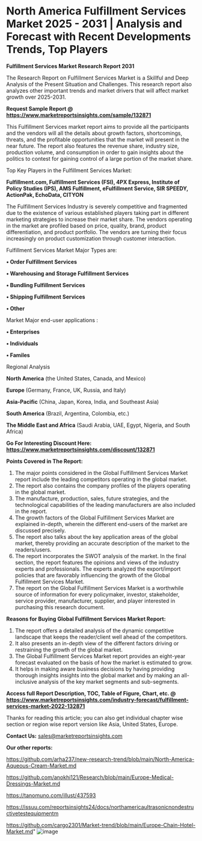 # North America Fulfillment Services Market 2025 - 2031 | Analysis and Forecast with Recent Developments Trends, Top Players

<strong>Fulfillment Services Market Research Report 2031</strong>

The Research Report on Fulfillment Services Market is a Skillful and Deep Analysis of the Present Situation and Challenges. This research report also analyzes other important trends and market drivers that will affect market growth over 2025-2031.

<strong>Request Sample Report @ <a href=https://www.marketreportsinsights.com/sample/132871>https://www.marketreportsinsights.com/sample/132871</a></strong>

This Fulfillment Services market report aims to provide all the participants and the vendors will all the details about growth factors, shortcomings, threats, and the profitable opportunities that the market will present in the near future. The report also features the revenue share, industry size, production volume, and consumption in order to gain insights about the politics to contest for gaining control of a large portion of the market share.

Top Key Players in the Fulfillment Services Market:

<strong>Fulfillment.com, Fulfillment Services (FSI), 4PX Express, Institute of Policy Studies (IPS), AMS Fulfillment, eFulfillment Service, SIR SPEEDY, ActionPak, EchoData, CITYON</strong>

The Fulfillment Services Industry is severely competitive and fragmented due to the existence of various established players taking part in different marketing strategies to increase their market share. The vendors operating in the market are profiled based on price, quality, brand, product differentiation, and product portfolio. The vendors are turning their focus increasingly on product customization through customer interaction.

Fulfillment Services Market Major Types are:

<strong>• Order Fulfillment Services

• Warehousing and Storage Fulfillment Services

• Bundling Fulfillment Services

• Shipping Fulfillment Services

• Other</strong>

Market Major end-user applications :

<strong>• Enterprises

• Individuals

• Familes</strong>

Regional Analysis

</u><strong><b>North America</b></strong> (the United States, Canada, and Mexico)

<strong><b>Europe </b></strong>(Germany, France, UK, Russia, and Italy)

<strong><b>Asia-Pacific</b></strong> (China, Japan, Korea, India, and Southeast Asia)

<strong><b>South America</b></strong> (Brazil, Argentina, Colombia, etc.)

<strong><b>The Middle East and Africa</b></strong> (Saudi Arabia, UAE, Egypt, Nigeria, and South Africa)

<strong>Go For Interesting Discount Here: <a href=https://www.marketreportsinsights.com/discount/132871>https://www.marketreportsinsights.com/discount/132871</a></strong>

<strong>Points Covered in The Report:</strong>
<ol>
  <li>The major points considered in the Global Fulfillment Services Market report include the leading competitors operating in the global market.</li>
  <li>The report also contains the company profiles of the players operating in the global market.</li>
  <li>The manufacture, production, sales, future strategies, and the technological capabilities of the leading manufacturers are also included in the report.</li>
  <li>The growth factors of the Global Fulfillment Services Market are explained in-depth, wherein the different end-users of the market are discussed precisely.</li>
  <li>The report also talks about the key application areas of the global market, thereby providing an accurate description of the market to the readers/users.</li>
  <li>The report incorporates the SWOT analysis of the market. In the final section, the report features the opinions and views of the industry experts and professionals. The experts analyzed the export/import policies that are favorably influencing the growth of the Global Fulfillment Services Market.</li>
  <li>The report on the Global Fulfillment Services Market is a worthwhile source of information for every policymaker, investor, stakeholder, service provider, manufacturer, supplier, and player interested in purchasing this research document.</li>
</ol>
<strong>Reasons for Buying Global Fulfillment Services Market Report:</strong>

<ol>
  <li>The report offers a detailed analysis of the dynamic competitive landscape that keeps the reader/client well ahead of the competitors.</li>
  <li>It also presents an in-depth view of the different factors driving or restraining the growth of the global market.</li>
  <li>The Global Fulfillment Services Market report provides an eight-year forecast evaluated on the basis of how the market is estimated to grow.</li>
  <li>It helps in making aware business decisions by having providing thorough insights insights into the global market and by making an all-inclusive analysis of the key market segments and sub-segments.</li>
</ol>
<strong>Access full Report Description, TOC, Table of Figure, Chart, etc. @ <a href=https://www.marketreportsinsights.com/industry-forecast/fulfillment-services-market-2022-132871>https://www.marketreportsinsights.com/industry-forecast/fulfillment-services-market-2022-132871</a></strong>


Thanks for reading this article; you can also get individual chapter wise section or region wise report version like Asia, United States, Europe.

<strong>Contact Us:</strong>
sales@marketreportsinsights.com

<strong>Our other reports:</strong>

<a href=https://github.com/arha237/new-research-trend/blob/main/North-America-Aqueous-Cream-Market.md>https://github.com/arha237/new-research-trend/blob/main/North-America-Aqueous-Cream-Market.md</a>

<a href=https://github.com/anokhi121/Research/blob/main/Europe-Medical-Dressings-Market.md>https://github.com/anokhi121/Research/blob/main/Europe-Medical-Dressings-Market.md</a>

<a href=https://tanomuno.com/illust/437593>https://tanomuno.com/illust/437593</a>

<a href=https://issuu.com/reportsinsights24/docs/northamericaultrasonicnondestructivetestequipmentm>https://issuu.com/reportsinsights24/docs/northamericaultrasonicnondestructivetestequipmentm</a>

<a href=https://github.com/cargo2301/Market-trend/blob/main/Europe-Chain-Hotel-Market.md>https://github.com/cargo2301/Market-trend/blob/main/Europe-Chain-Hotel-Market.md</a>"
![image](https://github.com/user-attachments/assets/7106a9be-c8b9-4323-a982-f2a56642cc7f)
